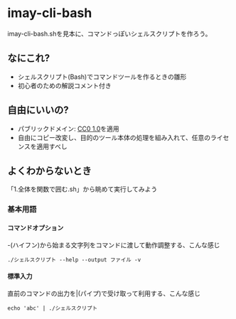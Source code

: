 # imay-cli-bash

imay-cli-bash.shを見本に、コマンドっぽいシェルスクリプトを作ろう。


## なにこれ?

- シェルスクリプト(Bash)でコマンドツールを作るときの雛形
- 初心者のための解説コメント付き


## 自由にいいの?

- パブリックドメイン: [CC0 1.0][]を適用
- 自由にコピー改変し、目的のツール本体の処理を組み入れて、任意のライセンスを適用すべし


## よくわからないとき

「1.全体を関数で囲む.sh」から眺めて実行してみよう


### 基本用語

#### コマンドオプション

-(ハイフン)から始まる文字列をコマンドに渡して動作調整する、こんな感じ

    ./シェルスクリプト --help --output ファイル -v

#### 標準入力

直前のコマンドの出力を|(パイプ)で受け取って利用する、こんな感じ

    echo 'abc' | ./シェルスクリプト


[CC0 1.0]: https://creativecommons.org/publicdomain/zero/1.0/deed.ja

